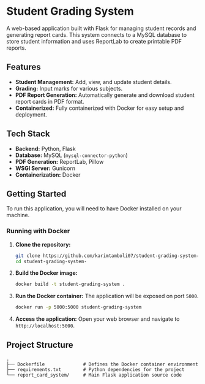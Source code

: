 # Student Grading System

A web-based application built with Flask for managing student records and generating report cards. This system connects to a MySQL database to store student information and uses ReportLab to create printable PDF reports.

## Features

*   **Student Management:** Add, view, and update student details.
*   **Grading:** Input marks for various subjects.
*   **PDF Report Generation:** Automatically generate and download student report cards in PDF format.
*   **Containerized:** Fully containerized with Docker for easy setup and deployment.

## Tech Stack

*   **Backend:** Python, Flask
*   **Database:** MySQL (`mysql-connector-python`)
*   **PDF Generation:** ReportLab, Pillow
*   **WSGI Server:** Gunicorn
*   **Containerization:** Docker

## Getting Started

To run this application, you will need to have Docker installed on your machine.

### Running with Docker

1.  **Clone the repository:**
    ```sh
    git clone https://github.com/karimtamboli07/student-grading-system-.git
    cd student-grading-system-
    ```

2.  **Build the Docker image:**
    ```sh
    docker build -t student-grading-system .
    ```

3.  **Run the Docker container:**
    The application will be exposed on port `5000`.
    ```sh
    docker run -p 5000:5000 student-grading-system
    ```

4.  **Access the application:**
    Open your web browser and navigate to `http://localhost:5000`.

## Project Structure

```
.
├── Dockerfile              # Defines the Docker container environment
├── requirements.txt        # Python dependencies for the project
└── report_card_system/     # Main Flask application source code
